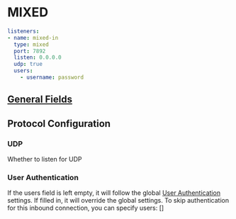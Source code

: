 # MIXED

```{.yaml linenums="1"}
listeners:
- name: mixed-in
  type: mixed
  port: 7892
  listen: 0.0.0.0
  udp: true
  users:
    - username: password
```

## [General Fields](./index.md)

## Protocol Configuration

### UDP

Whether to listen for UDP

### User Authentication

If the users field is left empty, it will follow the global [User Authentication](../../general.md/#user-authentication) settings. If filled in, it will override the global settings. To skip authentication for this inbound connection, you can specify users: []